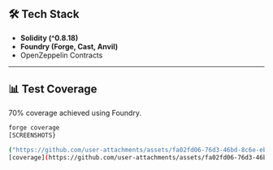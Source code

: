





## 🛠 Tech Stack
- **Solidity (^0.8.18)**
- **Foundry (Forge, Cast, Anvil)**
- OpenZeppelin Contracts

---

## 📊 Test Coverage
70% coverage achieved using Foundry.  
```bash
forge coverage
[SCREENSHOTS}
 
("https://github.com/user-attachments/assets/fa02fd06-76d3-46bd-8c6e-eb76954856b8")
[coverage](https://github.com/user-attachments/assets/fa02fd06-76d3-46bd-8c6e-eb76954856b8)
